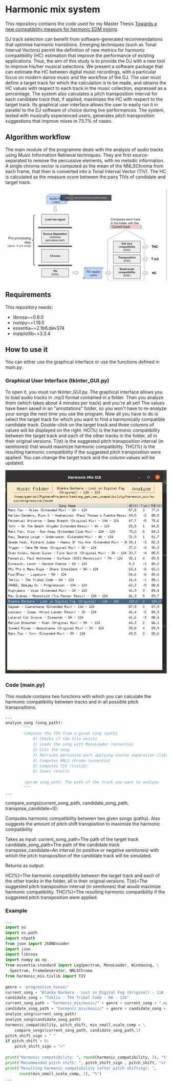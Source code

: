 
<!-- README.md is generated from README.Rmd. Please edit that file -->

# Harmonic mix system

This repository contains the code used for my Master Thesis [Towards a new compatibility measure for harmonic EDM mixing](https://zenodo.org/record/5554688#.YiaRT4MzZNh).

DJ track selection can benefit from software-generated recommendations that optimise harmonic transitions. Emerging techniques (such as Tonal Interval Vectors) permit the definition of new metrics for harmonic compatibility (HC) estimation that improve the performance of existing applications. Thus, the aim of this study is to provide the DJ with a new tool to improve his/her musical selections. We present a software package that can estimate the HC between digital music recordings, with a particular focus on modern dance music and the workflow of the DJ. The user must define a target track for which the calculation is to be made, and obtains the HC values with respect to each track in the music collection, expressed as a percentage. The system also calculates a pitch transposition interval for each candidate track that, if applied, maximizes the HC with respect to the target track. Its graphical user interface allows the user to easily run it in parallel to the DJ software of choice during live performances. The system, tested with musically experienced users, generates pitch transposition suggestions that improve mixes in 73.7% of cases.

## Algorithm workflow

The main module of the programme deals with the analysis of audio tracks using Music Information Retrieval techniques. They are first source-separated to remove the percussive elements, with no melodic information. A single chroma vector is computed as the mean of the NNLSChroma from each frame, that then is converted into a Tonal Interval Vector (TIV). The HC is calculated as the measure score between the pairs TIVs of candidate and target track. 

![Image with the algorithm tree](media/workflow.png)

## Requirements
This repository needs:

* librosa~=0.8.0
* numpy~=1.19.5
* essentia~=2.1b6.dev374
* matplotlib~=3.3.4

## How to use it

You can either use the graphical interface or use the functions defined in main.py.

### Graphical User Interface (tkinter_GUI.py)

To open it, you must run tkinter_GUI.py. The graphical interface allows you to load audio tracks in .mp3 format contained in a folder. Then you analyze them (which takes about 4 minutes per track) and you're all set! The values have been saved in an "annotations" folder, so you won't have to re-analyze your songs the next time you use the program. Now all you have to do is select the target track for which you want to find a harmonically compatible candidate track. Double-click on the target track and three columns of values will be displayed on the right. HC(%) is the harmonic compatibility between the target track and each of the other tracks in the folder, all in their original versions. T(st) is the suggested pitch transposition interval (in semitones) that would maximize harmonic compatibility. THC(%) is the resulting harmonic compatibility if the suggested pitch transposition were applied. You can change the target track and the column values will be updated.

![Image with the algorithm tree](media/gui.png)

### Code (main.py)

This module contains two functions with which you can calculate the harmonic compatibility between tracks and in all possible pitch transpositions.

```python
...
analyze_song (song_path):
        """
        Computes the TIV from a given song (path)
            0) Checks if the file exists
            1) Loads the song with MonoLoader (essentia)
            2) Cuts the song
            3) Retrives percusive part applying source separation (librosa)
            4) Computes NNLS chroma (essentia)
            5) Computes TIV (tivlib)
            6) Saves results

        :param song_path: The path of the track you want to analyze
        """
...
```

compare_songs(current_song_path, candidate_song_path, transpose_candidate=0):

Computes harmonic compatibility between two given songs (paths). Also suggests the amount of pitch shift transpisition to maximize the harmonic compatibility

Takes as input:
current_song_path=The path of the target track
candidate_song_path=The path of the candidate track
transpose_candidate=An interval (in positive or negative semitones) with which the pitch transposition of the candidate track will be simulated.

Returns as output:

HC(%)=The harmonic compatibility between the target track and each of the other tracks in the folder, all in their original versions. 
T(st)=The suggested pitch transposition interval (in semitones) that would maximize harmonic compatibility. 
THC(%)=The resulting harmonic compatibility if the suggested pitch transposition were applied.


### Example
```python
...
import os
import os.path
import ntpath
from json import JSONEncoder
import json
import librosa
import numpy as np
from essentia.standard import LogSpectrum, MonoLoader, Windowing, \
  Spectrum, FrameGenerator, NNLSChroma
from harmonic_mix.tivlib import TIV

genre = 'progressive_house/'
current_song = "Blanka Barbara - Lost in Digital Fog (Original) - 11A - 124"
candidate_song = "Teklix - The Tribal Code - 6A - 124"
current_song_path = "harmonic_mix/music/" + genre + current_song + ".mp3"
candidate_song_path = "harmonic_mix/music/" + genre + candidate_song + ".mp3"
analyze_song(current_song_path)
analyze_song(candidate_song_path)
harmonic_compatibility, pitch_shift, min_small_scale_comp = \
    compare_songs(current_song_path, candidate_song_path,1)
pitch_shift_sign = " "
if pitch_shift > 0:
    pitch_shift_sign = "+"

print("Harmonic compatibility: ", round(harmonic_compatibility, 2), "%")
print("Recommended pitch shift: ", pitch_shift_sign , pitch_shift, "st")
print("Resulting harmonic compatibility (after pitch shifting): ",
      round(min_small_scale_comp, 2), "%")
...
```
